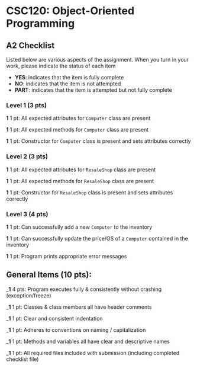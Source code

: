 # CSC120: Object-Oriented Programming
## A2 Checklist

Listed below are various aspects of the assignment.  When you turn in your work, please indicate the status of each item

- **YES**: indicates that the item is fully complete
- **NO**: indicates that the item is not attempted
- **PART**: indicates that the item is attempted but not fully complete

### Level 1 (3 pts)

__1__ 1 pt: All expected attributes for `Computer` class are present

__1__ 1 pt: All expected methods for `Computer` class are present

__1__ 1 pt: Constructor for `Computer` class is present and sets attributes correctly

### Level 2 (3 pts)

__1__ 1 pt: All expected attributes for `ResaleShop` class are present

__1__ 1 pt: All expected methods for `ResaleShop` class are present

__1__ 1 pt: Constructor for `ResaleShop` class is present and sets attributes correctly

### Level 3 (4 pts)

__1__ 1 pt: Can successfully add a new `Computer` to the inventory

<!-- ____ 1 pt: Can successfully remove a `Computer` from the inventory -->

__1__ 1 pt: Can successfully update the price/OS of a `Computer` contained in the inventory

__1__ 1 pt: Program prints appropriate error messages

## General Items (10 pts):

___1__ 4 pts: Program executes fully & consistently without crashing (exception/freeze)

___1__ 1 pt: Classes & class members all have header comments

___1__ 1 pt: Clear and consistent indentation

___1__ 1 pt: Adheres to conventions on naming / capitalization

___1__ 1 pt: Methods and variables all have clear and descriptive names

___1__ 1 pt: All required files included with submission (including completed checklist file)

<!-- _____ 1 pt: `reflection.md` contains your reflection on the assignment -->
